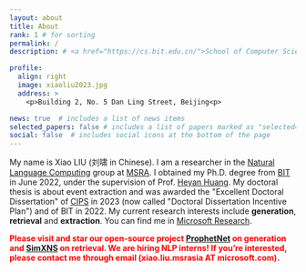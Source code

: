 ```yaml
---
layout: about
title: About
rank: 1 # for sorting
permalink: /
description: # <a href="https://cs.bit.edu.cn/">School of Computer Science</a>, Beijing Institute of Technology.

profile:
  align: right
  image: xiaoliu2023.jpg
  address: >
    <p>Building 2, No. 5 Dan Ling Street, Beijing<p>

news: true  # includes a list of news items
selected_papers: false # includes a list of papers marked as "selected={true}"
social: false  # includes social icons at the bottom of the page
---
```


My name is Xiao LIU (刘啸 in Chinese).
I am a researcher in the [Natural Language Computing](https://www.microsoft.com/en-us/research/group/natural-language-computing/) group at [MSRA](https://www.msra.cn/).
I obtained my Ph.D. degree from [BIT](http://www.bit.edu.cn/) in June 2022, under the supervision of Prof. [Heyan Huang](http://cs.bit.edu.cn/szdw/jsml/js/hhy/index.htm).
My doctoral thesis is about event extraction and was awarded the "Excellent Doctoral Dissertation" of [CIPS](https://www.cipsc.org.cn/) in 2023 (now called "Doctoral Dissertation Incentive Plan") and of BIT in 2022.
My current research interests include **generation**, **retrieval** and **extraction**.
You can find me in [Microsoft Research](https://www.microsoft.com/en-us/research/people/xiaoliu2/).

<font color="red"><b>
Please visit and star our open-source project <a href="https://github.com/microsoft/ProphetNet">ProphetNet</a> on generation and <a href="https://github.com/microsoft/SimXNS">SimXNS</a> on retrieval.
We are hiring NLP interns! If you’re interested, please contact me through email (xiao.liu.msrasia AT microsoft.com).
</b></font>

<!-- Write your biography here. Tell the world about yourself. Link to your favorite [subreddit](http://reddit.com). You can put a picture in, too. The code is already in, just name your picture `prof_pic.jpg` and put it in the `img/` folder.

Put your address / P.O. box / other info right below your picture. You can also disable any these elements by editing `profile` property of the YAML header of your `_pages/about.md`. Edit `_bibliography/papers.bib` and Jekyll will render your [publications page](/al-folio/publications/) automatically.

Link to your social media connections, too. This theme is set up to use [Font Awesome icons](http://fortawesome.github.io/Font-Awesome/) and [Academicons](https://jpswalsh.github.io/academicons/), like the ones below. Add your Facebook, Twitter, LinkedIn, Google Scholar, or just disable all of them. -->

<br>
